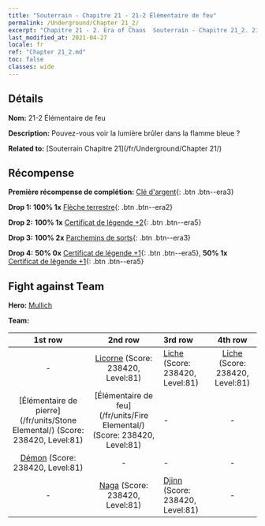 ```yaml
---
title: "Souterrain - Chapitre 21 - 21-2 Élémentaire de feu"
permalink: /Underground/Chapter 21_2/
excerpt: "Chapitre 21 - 2. Era of Chaos  Souterrain - Chapitre 21_2. 21-2 Élémentaire de feu"
last_modified_at: 2021-04-27
locale: fr
ref: "Chapter 21_2.md"
toc: false
classes: wide
---
```


## Détails

 **Nom:** 21-2 Élémentaire de feu

 **Description:** Pouvez-vous voir la lumière brûler dans la flamme bleue ?

 **Related to:** [Souterrain Chapitre 21](/fr/Underground/Chapter 21/)

## Récompense

 **Première récompense de complétion:** [Clé d'argent](/ItemsFR/con_693/){: .btn .btn--era3}

 **Drop 1:** **100% 1x** [Flèche terrestre](/ItemsFR/her_464/){: .btn .btn--era2}

 **Drop 2:** **100% 1x** [Certificat de légende +2](/ItemsFR/mat_81/){: .btn .btn--era5}

 **Drop 3:** **100% 2x** [Parchemins de sorts](/ItemsFR/con_694/){: .btn .btn--era3}

 **Drop 4:** **50% 0x** [Certificat de légende +1](/ItemsFR/mat_74/){: .btn .btn--era5}, **50% 1x** [Certificat de légende +1](/ItemsFR/mat_74/){: .btn .btn--era5}


## Fight against Team
 **Hero:** [Mullich](/fr/heroes/Mullich/)

 **Team:**


  | 1st row | 2nd row | 3rd row | 4th row |
  |:----:|:----:|:----|:----:|
  | - | [Licorne](/fr/units/Unicorn/) (Score: 238420, Level:81)  | [Liche](/fr/units/Lich/) (Score: 238420, Level:81)  | [Liche](/fr/units/Lich/) (Score: 238420, Level:81)  |
  | [Élémentaire de pierre](/fr/units/Stone Elemental/) (Score: 238420, Level:81)  | [Élémentaire de feu](/fr/units/Fire Elemental/) (Score: 238420, Level:81)  | - | - |
  | [Démon](/fr/units/Demon/) (Score: 238420, Level:81)  | - | - | - |
  | - | [Naga](/fr/units/Naga/) (Score: 238420, Level:81)  | [Djinn](/fr/units/Genie/) (Score: 238420, Level:81)  | - |


